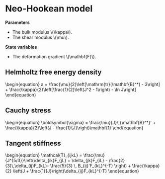 # Neo-Hookean model

**Parameters**

- The bulk modulus \\(\\kappa\\).
- The shear modulus \\(\\mu\\).

**State variables**

- The deformation gradient \\(\\mathbf{F}\\).

## Helmholtz free energy density

\\begin{equation}
    a = \\frac{\\mu}{2}\\left[\\mathrm{tr}(\\mathbf{B}^*) - 3\\right] + \\frac{\\kappa}{2}\\left[\\frac{1}{2}\\left(J^2 - 1\\right) - \\ln J\\right]
\\end{equation}

## Cauchy stress

\\begin{equation}
    \\boldsymbol{\\sigma} = \\frac{\\mu}{J}\\,{\\mathbf{B}^*}' + \\frac{\\kappa}{2}\\left(J - \\frac{1}{J}\\right)\\mathbf{1}
\end{equation}

## Tangent stiffness

\\begin{equation}
    \\mathcal{T}\_{ijkL} = \\frac{\\mu}{J^{5/3}}\\left(\\delta\_{ik}F\_{jL} + \\delta\_{jk}F\_{iL} - \\frac{2}{3}\\,\\delta\_{ij}F\_{kL}- \\frac{5}{3} \\, B\_{ij}'F\_{kL}^{-T} \\right) + \\frac{\\kappa}{2} \\left(J + \\frac{1}{J}\\right)\\delta\_{ij}F\_{kL}^{-T}
\\end{equation}
